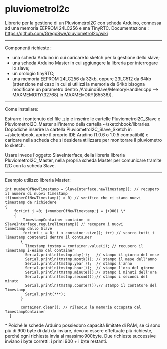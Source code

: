 pluviometroI2c
==============

Librerie per la gestione di un PluviometroI2C con scheda Arduino, connessa ad una memoria EEPROM 24LC256 e una TinyRTC.
Documentazione : https://github.com/GregoSwe/pluviometroI2c/wiki

*****************************************************************
Componenti richieste :
- una scheda Arduino in cui caricare lo sketch per la gestione dello slave;
- una scheda Arduino Master in cui aggiungere la libreria per interrogare lo slave;
- un orologio tinyRTC;
- una memoria EEPROM 24LC256 da 32kb, oppure 23LC512 da 64kb (attenzione nel caso in cui si utilizzi la memoria da 64kb bisogna modificare un parametro dentro /ArduinoSlave/MemoryHandler.cpp --> MAXMEMORY(32768) in MAXMEMORY(65536)).


*****************************************************
Come installare:

Estrarre i contenuto del file .zip e inserire le cartelle PluviometroI2C\_Slave e PluviometroI2C\_Master all'interno della cartella ~/sketchbook/libraries. Dopodichè inserire la cartella PluviometroI2C\_Slave\_Sketch in ~/sketchbook, aprire il proprio IDE Arudino (1.0.6 o 1.0.5 compatibili) e caricare nella scheda che si desidera utilizzare per monitorare il pluviometro lo sketch.

Usare invece l'oggetto SlaveInterface, della libreria libreria PluviometroI2C\_Master, nella propria scheda Master per comunicare tramite I2C con la scheda Slave.

*******

Esempio utilizzo libreria Master:

    int numberOfNewTimestamp = SlaveInterface.newTimestamp(); // recupero il numero di nuovi timestamp
    if(numberOfNewTimestamp() > 0) // verifico che ci siano nuovi timestamp da richiedere
    {
        for(int j =0; j<numberOfNewTimestamp;j = j+900) \*
        {
            TimestampContainer container = SlaveInterface.requireTimestamp() // recupero i nuovi                                              timestamp dallo Slave
            for(int i = 0; i < container.size(); i++) // scorro tutti i Timestamp contenuti dentro il container
           {
             Timestamp tmstmp = container.value(i); // recupero il Timestamp i-esimo dal container
             Serial.println(tmstmp.day());   // stampo il giorno del mese
             Serial.println(tmstmp.month()); // stampo il mese dell'anno
             Serial.println(tmstmp.year());  // stampo l'anno
             Serial.println(tmstmp.hour());  // stampo l'ora del giorno
             Serial.println(tmstmp.minute());// stampo i minuti dell'ora
             Serial.println(tmstmp.second());// stampo i secondi del minuto
             Serial.println(tmstmp.counter());// stampo il contatore del Timestamp
             Serial.print(***);
           }
     
           container.clear(); // rilascio la memoria occupata dal TimestampContainer
      }

\* Poiché le schede Arduino possiedono capacità limitate di RAM, se ci sono più di 900 byte di dati da inviare, devono essere effettuate più richieste, perché ogni richiesta invia al massimo 900byte. Due richieste successive inviano i byte corretti: i primi 900 + i byte restanti.
